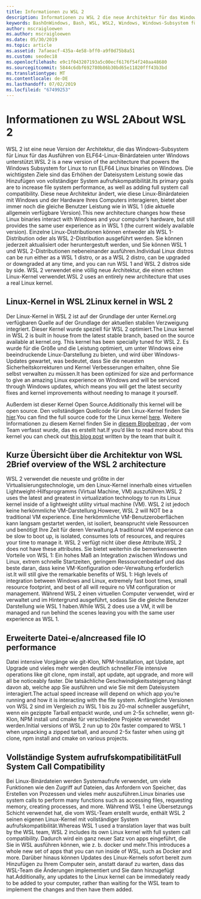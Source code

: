 ```yaml
---
title: Informationen zu WSL 2
description: Informationen zu WSL 2 die neue Architektur für das Windows-Subsystem für Linux
keywords: BashOnWindows, Bash, WSL, WSL2, Windows, Windows-Subsystem für Linux, Windows-Subsystem, Ubuntu, Debian, Suse, Windows 10, Installation, installieren
author: mscraigloewen
ms.author: mscraigloewen
ms.date: 05/30/2019
ms.topic: article
ms.assetid: 7afaeacf-435a-4e58-bff0-a9f0d75b8a51
ms.custom: seodec18
ms.openlocfilehash: e9c1f043207193a5c00ecf6176f54f240aa48680
ms.sourcegitcommit: 5844c6dbf692780b86b30bd65e11820fff43b3bd
ms.translationtype: MT
ms.contentlocale: de-DE
ms.lasthandoff: 07/02/2019
ms.locfileid: "67499253"
---
```

# <a name="about-wsl-2"></a><span data-ttu-id="a5dc1-104">Informationen zu WSL 2</span><span class="sxs-lookup"><span data-stu-id="a5dc1-104">About WSL 2</span></span>

<span data-ttu-id="a5dc1-105">WSL 2 ist eine neue Version der Architektur, die das Windows-Subsystem für Linux für das Ausführen von ELF64-Linux-Binärdateien unter Windows unterstützt.</span><span class="sxs-lookup"><span data-stu-id="a5dc1-105">WSL 2 is a new version of the architecture that powers the Windows Subsystem for Linux to run ELF64 Linux binaries on Windows.</span></span> <span data-ttu-id="a5dc1-106">Die wichtigsten Ziele sind das Erhöhen der Dateisystem Leistung sowie das Hinzufügen von vollständiger System aufrufskompatibilität.</span><span class="sxs-lookup"><span data-stu-id="a5dc1-106">Its primary goals are to increase file system performance, as well as adding full system call compatibility.</span></span> <span data-ttu-id="a5dc1-107">Diese neue Architektur ändert, wie diese Linux-Binärdateien mit Windows und der Hardware Ihres Computers interagieren, bietet aber immer noch die gleiche Benutzer Leistung wie in WSL 1 (die aktuelle allgemein verfügbare Version).</span><span class="sxs-lookup"><span data-stu-id="a5dc1-107">This new architecture changes how these Linux binaries interact with Windows and your computer’s hardware, but still provides the same user experience as in WSL 1 (the current widely available version).</span></span> <span data-ttu-id="a5dc1-108">Einzelne Linux-Distributionen können entweder als WSL 1-Distribution oder als WSL 2-Distribution ausgeführt werden. Sie können jederzeit aktualisiert oder heruntergestuft werden, und Sie können WSL 1 und WSL 2-Distributionen nebeneinander ausführen.</span><span class="sxs-lookup"><span data-stu-id="a5dc1-108">Individual Linux distros can be run either as a WSL 1 distro, or as a WSL 2 distro, can be upgraded or downgraded at any time, and you can run WSL 1 and WSL 2 distros side by side.</span></span> <span data-ttu-id="a5dc1-109">WSL 2 verwendet eine völlig neue Architektur, die einen echten Linux-Kernel verwendet.</span><span class="sxs-lookup"><span data-stu-id="a5dc1-109">WSL 2 uses an entirely new architecture that uses a real Linux kernel.</span></span>

## <a name="linux-kernel-in-wsl-2"></a><span data-ttu-id="a5dc1-110">Linux-Kernel in WSL 2</span><span class="sxs-lookup"><span data-stu-id="a5dc1-110">Linux kernel in WSL 2</span></span>

<span data-ttu-id="a5dc1-111">Der Linux-Kernel in WSL 2 ist auf der Grundlage der unter Kernel.org verfügbaren Quelle auf der Grundlage der aktuellen stabilen Verzweigung integriert. Dieser Kernel wurde speziell für WSL 2 optimiert.</span><span class="sxs-lookup"><span data-stu-id="a5dc1-111">The Linux kernel in WSL 2 is built in house from the latest stable branch, based on the source available at kernel.org. This kernel has been specially tuned for WSL 2.</span></span> <span data-ttu-id="a5dc1-112">Es wurde für die Größe und die Leistung optimiert, um unter Windows eine beeindruckende Linux-Darstellung zu bieten, und wird über Windows-Updates gewartet, was bedeutet, dass Sie die neuesten Sicherheitskorrekturen und Kernel Verbesserungen erhalten, ohne Sie selbst verwalten zu müssen.</span><span class="sxs-lookup"><span data-stu-id="a5dc1-112">It has been optimized for size and performance to give an amazing Linux experience on Windows and will be serviced through Windows updates, which means you will get the latest security fixes and kernel improvements without needing to manage it yourself.</span></span>

<span data-ttu-id="a5dc1-113">Außerdem ist dieser Kernel Open Source.</span><span class="sxs-lookup"><span data-stu-id="a5dc1-113">Additionally this kernel will be open source.</span></span> <span data-ttu-id="a5dc1-114">Den vollständigen Quellcode für den Linux-Kernel finden Sie [hier](https://github.com/microsoft/WSL2-Linux-Kernel).</span><span class="sxs-lookup"><span data-stu-id="a5dc1-114">You can find the full source code for the Linux kernel [here](https://github.com/microsoft/WSL2-Linux-Kernel).</span></span> <span data-ttu-id="a5dc1-115">Weitere Informationen zu diesem Kernel finden Sie in [diesem Blogbeitrag](https://devblogs.microsoft.com/commandline/shipping-a-linux-kernel-with-windows/) , der vom Team verfasst wurde, das es erstellt hat.</span><span class="sxs-lookup"><span data-stu-id="a5dc1-115">If you’d like to read more about this kernel you can check out [this blog post](https://devblogs.microsoft.com/commandline/shipping-a-linux-kernel-with-windows/) written by the team that built it.</span></span>

## <a name="brief-overview-of-the-wsl-2-architecture"></a><span data-ttu-id="a5dc1-116">Kurze Übersicht über die Architektur von WSL 2</span><span class="sxs-lookup"><span data-stu-id="a5dc1-116">Brief overview of the WSL 2 architecture</span></span>

<span data-ttu-id="a5dc1-117">WSL 2 verwendet die neueste und größte in der Virtualisierungstechnologie, um den Linux-Kernel innerhalb eines virtuellen Lightweight-Hilfsprogramms (Virtual Machine, VM) auszuführen.</span><span class="sxs-lookup"><span data-stu-id="a5dc1-117">WSL 2 uses the latest and greatest in virtualization technology to run its Linux kernel inside of a lightweight utility virtual machine (VM).</span></span> <span data-ttu-id="a5dc1-118">WSL 2 ist jedoch keine herkömmliche VM-Darstellung.</span><span class="sxs-lookup"><span data-stu-id="a5dc1-118">However, WSL 2 will NOT be a traditional VM experience.</span></span> <span data-ttu-id="a5dc1-119">Eine herkömmliche VM-Benutzeroberflächen kann langsam gestartet werden, ist isoliert, beansprucht viele Ressourcen und benötigt Ihre Zeit für deren Verwaltung.</span><span class="sxs-lookup"><span data-stu-id="a5dc1-119">A traditional VM experience can be slow to boot up, is isolated, consumes lots of resources, and requires your time to manage it.</span></span> <span data-ttu-id="a5dc1-120">WSL 2 verfügt nicht über diese Attribute.</span><span class="sxs-lookup"><span data-stu-id="a5dc1-120">WSL 2 does not have these attributes.</span></span> <span data-ttu-id="a5dc1-121">Sie bietet weiterhin die bemerkenswerten Vorteile von WSL 1: Ein hohes Maß an Integration zwischen Windows und Linux, extrem schnelle Startzeiten, geringem Ressourcenbedarf und das beste daran, dass keine VM-Konfiguration oder-Verwaltung erforderlich ist.</span><span class="sxs-lookup"><span data-stu-id="a5dc1-121">It will still give the remarkable benefits of WSL 1: High levels of integration between Windows and Linux, extremely fast boot times, small resource footprint, and best of all will require no VM configuration or management.</span></span> <span data-ttu-id="a5dc1-122">Während WSL 2 einen virtuellen Computer verwendet, wird er verwaltet und im Hintergrund ausgeführt, sodass Sie die gleiche Benutzer Darstellung wie WSL 1 haben.</span><span class="sxs-lookup"><span data-stu-id="a5dc1-122">While WSL 2 does use a VM, it will be managed and run behind the scenes leaving you with the same user experience as WSL 1.</span></span>

## <a name="increased-file-io-performance"></a><span data-ttu-id="a5dc1-123">Erweiterte Datei-e/a</span><span class="sxs-lookup"><span data-stu-id="a5dc1-123">Increased file IO performance</span></span>

<span data-ttu-id="a5dc1-124">Datei intensive Vorgänge wie git-Klon, NPM-Installation, apt Update, apt Upgrade und vieles mehr werden deutlich schneller.</span><span class="sxs-lookup"><span data-stu-id="a5dc1-124">File intensive operations like git clone, npm install, apt update, apt upgrade, and more will all be noticeably faster.</span></span> <span data-ttu-id="a5dc1-125">Die tatsächliche Geschwindigkeitssteigerung hängt davon ab, welche app Sie ausführen und wie Sie mit dem Dateisystem interagiert.</span><span class="sxs-lookup"><span data-stu-id="a5dc1-125">The actual speed increase will depend on which app you’re running and how it is interacting with the file system.</span></span> <span data-ttu-id="a5dc1-126">Anfängliche Versionen von WSL 2 sind im Vergleich zu WSL 1 bis zu 20-mal schneller ausgeführt, wenn ein gezippte Tarball entpackt wurde, und um 2-5x schneller, wenn git-Klon, NPM install und cmake für verschiedene Projekte verwendet werden.</span><span class="sxs-lookup"><span data-stu-id="a5dc1-126">Initial versions of WSL 2 run up to 20x faster compared to WSL 1 when unpacking a zipped tarball, and around 2-5x faster when using git clone, npm install and cmake on various projects.</span></span>

## <a name="full-system-call-compatibility"></a><span data-ttu-id="a5dc1-127">Vollständige System aufrufskompatibilität</span><span class="sxs-lookup"><span data-stu-id="a5dc1-127">Full System Call Compatibility</span></span>

<span data-ttu-id="a5dc1-128">Bei Linux-Binärdateien werden Systemaufrufe verwendet, um viele Funktionen wie den Zugriff auf Dateien, das Anfordern von Speicher, das Erstellen von Prozessen und vieles mehr auszuführen.</span><span class="sxs-lookup"><span data-stu-id="a5dc1-128">Linux binaries use system calls to perform many functions such as accessing files, requesting memory, creating processes, and more.</span></span> <span data-ttu-id="a5dc1-129">Während WSL 1 eine Übersetzungs Schicht verwendet hat, die vom WSL-Team erstellt wurde, enthält WSL 2 seinen eigenen Linux-Kernel mit vollständiger System aufrufskompatibilität.</span><span class="sxs-lookup"><span data-stu-id="a5dc1-129">Whereas WSL 1 used a translation layer that was built by the WSL team, WSL 2 includes its own Linux kernel with full system call compatibility.</span></span> <span data-ttu-id="a5dc1-130">Dadurch wird ein ganz neuer Satz von apps eingeführt, die Sie in WSL ausführen können, wie z. b. docker und mehr.</span><span class="sxs-lookup"><span data-stu-id="a5dc1-130">This introduces a whole new set of apps that you can run inside of WSL, such as Docker and more.</span></span> <span data-ttu-id="a5dc1-131">Darüber hinaus können Updates des Linux-Kernels sofort bereit zum Hinzufügen zu Ihrem Computer sein, anstatt darauf zu warten, dass das WSL-Team die Änderungen implementiert und Sie dann hinzugefügt hat.</span><span class="sxs-lookup"><span data-stu-id="a5dc1-131">Additionally, any updates to the Linux kernel can be immediately ready to be added to your computer, rather than waiting for the WSL team to implement the changes and then have them added.</span></span>